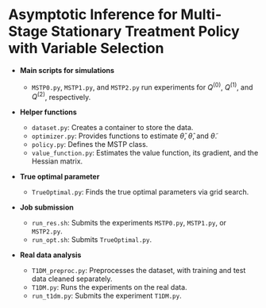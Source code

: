 # Asymptotic Inference for Multi-Stage Stationary Treatment Policy with Variable Selection

- **Main scripts for simulations**
  - `MSTP0.py`, `MSTP1.py`, and `MSTP2.py` run experiments for $Q^{(0)}$, $Q^{(1)}$, and $Q^{(2)}$, respectively.

- **Helper functions**
  - `dataset.py`: Creates a container to store the data.
  - `optimizer.py`: Provides functions to estimate $\check{\theta}$, $\hat{\theta}$, and $\tilde{\theta}$.
  - `policy.py`: Defines the MSTP class.
  - `value_function.py`: Estimates the value function, its gradient, and the Hessian matrix.

- **True optimal parameter**
  - `TrueOptimal.py`: Finds the true optimal parameters via grid search.

- **Job submission**
  - `run_res.sh`: Submits the experiments `MSTP0.py`, `MSTP1.py`, or `MSTP2.py`.
  - `run_opt.sh`: Submits `TrueOptimal.py`.

- **Real data analysis**
  - `T1DM_preproc.py`: Preprocesses the dataset, with training and test data cleaned separately.
  - `T1DM.py`: Runs the experiments on the real data.
  - `run_t1dm.py`: Submits the experiment `T1DM.py`.
